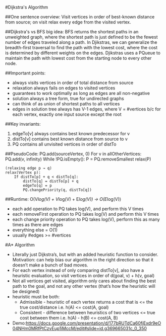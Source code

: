 #Dijkstra's Algorithm 

##One sentence overview:
Visit vertices in order of best-known distance from source; on visit relax every edge from the visited vertex.

##Dijkstra's vs BFS big idea:
BFS returns the shortest paths in an unweighted graph, where the shortest path is just defined to be the fewest number of edges traveled along a path. In Djikstras, we can generalize the breadth-first traversal to find the path with the lowest cost, where the cost is determined by different weights on the edges. Djikstras uses a PQueue to maintain the path with lowest cost from the starting node to every other node. 

##Important points: 
- always visits vertices in order of total distance from source
- relaxation always fails on edges to visited vertices 
- guarantees to work optimally as long as edges are all non-negative
- solution always a tree form, true for undirected graphs
- can think of as union of shortest paths to all vertices 
- edges in solution tree always has V-1 edges, where V = #vertices b/c for each vertex, exactly one input source except the root 

##Key invariants:
1. edgeTo[v] always contains best known predecessor for v
2. distTo[v] contains best known distance from source to v
3. PQ contains all unvisited vertices in order of distTo

##PseudoCode:
    PQ.add(sourceVertex, 0)
    For v in allOtherVertices:
	    PQ.add(v, infinity)
    While !PQ.isEmpty():
	    P = PQ.removeSmallest
	    relax(P)
	    
    (relaxing edge p → q)
    relax(Vertex p):
	    If distTo[p] + q < distTo[q]:
		    distTo[q] = distTo[p] + q
		    edgeTo[q] = p
		    PQ.changePriority(q, distTo[q])

		

##Runtime:
O(V*log(V) + V*log(V) + E*log(V)) → O(E*log(V)) 
- each add operation to PQ takes log(V), and perform this V times
- each removeFirst operation to PQ takes log(V) and perform this V times 
- each change priority operation to PQ takes log(V), perform this as many times as there are edges
- everything else = O(1) 
- usually #edges >= #vertices 


#A* Algorithm
- Literally just Dijkstra’s, but with an added heuristic function to consider. Motivation: can help bias our algorithm in the right direction so that it doesn’t make a bunch of bad moves. 
- For each vertex instead of only comparing distTo[v], also have a heuristic evaluation, so visit vertices in order of d(goal, v) + h(v, goal)
- Not all vertices get visited, algorithm only cares about finding the best path to the goal, and not any other vertex (that’s how the heuristic will be designed)
- heuristic must be both:
    * Admissible - heuristic of each vertex returns a cost that is <= the true cost/distance i.e. h(A) <= cost(A, goal)
    * Consistent - difference between heuristics of two vertices <= true cost between them i.e. h(A) - h(B) <= cost(A, B)
- Demo:https://docs.google.com/presentation/d/177bRUTdCa60fjExdr9eO04NHm0MRfPtCzvEup1iMccM/edit#slide=id.g369665031c_0_350
